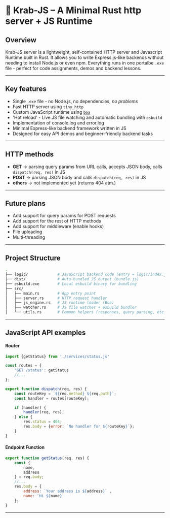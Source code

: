 # 🦀 Krab-JS – A Minimal Rust http server + JS Runtime

## Overview

Krab-JS server is a lightweight, self-contained HTTP server and Javascript Runtime built in Rust. It allows you to write Express.js-like backends without needing to install Node.js or even npm. Everything runs in one portalbe `.exe` file - perfect for code assignments, demos and backend lessons.

---

## Key features

- Single `.exe` file - no Node.js, no dependencies, *no problems*
- Fast HTTP server using `tiny_http`
- Custom JavaScript runtime using [`boa`](https://github.com/boa-dev/boa)
- 'Hot reload' - Live JS file watching and automatic bundling with `esbuild`
- Implementation of console.log and error.log
- Minimal Express-like backend framework written in JS
- Designed for easy API demos and beginner-friendly backend tasks

---

## HTTP methods

- **GET** -> parsing query params from URL calls, accepts JSON body, calls `dispatch(req, res)` in JS
- **POST** -> parsing JSON body and calls `dispatch(req, res)` in JS
- **others** -> not implemented yet (returns 404 atm.)

---

## Future plans

- Add support for query params for POST requests
- Add support for the rest of HTTP methods
- Add support for middleware (enable hooks)
- File uploading
- Multi-threading

---

## Project Structure

```bash
.
├── logic/             # JavaScript backend code (entry = logic/index.js)
├── dist/              # Auto-bundled JS output (bundle.js)
├── esbuild.exe        # Local esbuild binary for bundling
├── src/
│   ├── main.rs        # App entry point
│   ├── server.rs      # HTTP request handler
│   ├── js_engine.rs   # JS runtime loader (Boa)
│   ├── watcher.rs     # JS file watcher + esbuild bundler
│   └── utils.rs       # Common helpers (responses, query parsing, etc.)
```

---

## JavaScript API examples

#### Router

```javascript
import {getStatus} from './services/status.js'

const routes = {
    'GET /status': getStatus
    //...
};

export function dispatch(req, res) {
    const routeKey = `${req.method} ${req.path}`;
    const handler = routes[routeKey];

    if (handler) {
        handler(req, res);
    } else {
        res.status = 404;
        res.body = {error: `No handler for ${routeKey}`};
    }
}
```

#### Endpoint Function

```javascript
export function getStatus(req, res) {
    const {
        name,
        address    
    } = req.body;
    //...
    res.body = {
        address: `Your address is ${address}` ,
        name: `Hi ${name}`
    };
}
```

---
